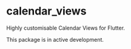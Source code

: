 # calendar_views

Highly customisable Calendar Views for Flutter.

This package is in active development.
